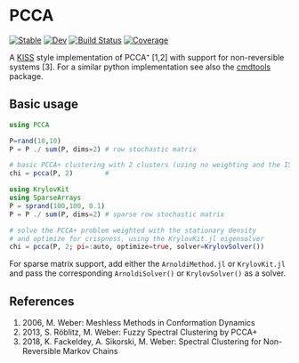# PCCA

[![Stable](https://img.shields.io/badge/docs-stable-blue.svg)](https://axsk.github.io/PCCA.jl/stable)
[![Dev](https://img.shields.io/badge/docs-dev-blue.svg)](https://axsk.github.io/PCCA.jl/dev)
[![Build Status](https://github.com/axsk/PCCA.jl/actions/workflows/CI.yml/badge.svg?branch=main)](https://github.com/axsk/PCCA.jl/actions/workflows/CI.yml?query=branch%3Amain)
[![Coverage](https://codecov.io/gh/axsk/PCCA.jl/branch/main/graph/badge.svg)](https://codecov.io/gh/axsk/PCCA.jl)

A [KISS](https://en.wikipedia.org/wiki/KISS_principle) style implementation of PCCA⁺ [1,2] with support for non-reversible systems [3].
For a similar python implementation see also the [cmdtools](https://github.com/zib-cmd/cmdtools/) package.

## Basic usage

```julia
using PCCA

P=rand(10,10)
P = P ./ sum(P, dims=2) # row stochastic matrix

# basic PCCA+ clustering with 2 clusters (using no weighting and the ISA initial guess only)
chi = pcca(P, 2)        # 

using KrylovKit
using SparseArrays
P = sprand(100,100, 0.1)
P = P ./ sum(P, dims=2) # sparse row stochastic matrix

# solve the PCCA+ problem weighted with the stationary density 
# and optimize for crispness, using the KrylovKit.jl eigensolver
chi = pcca(P, 2; pi=:auto, optimize=true, solver=KrylovSolver())
```

For sparse matrix support, add either the `ArnoldiMethod.jl` or `KrylovKit.jl` and pass the corresponding `ArnoldiSolver()` or `KrylovSolver()` as a solver.

## References
1. 2006, M. Weber: Meshless Methods in Conformation Dynamics
2. 2013, S. Röblitz, M. Weber: Fuzzy Spectral Clustering by PCCA+
3. 2018, K. Fackeldey, A. Sikorski, M. Weber: Spectral Clustering for Non-Reversible Markov Chains